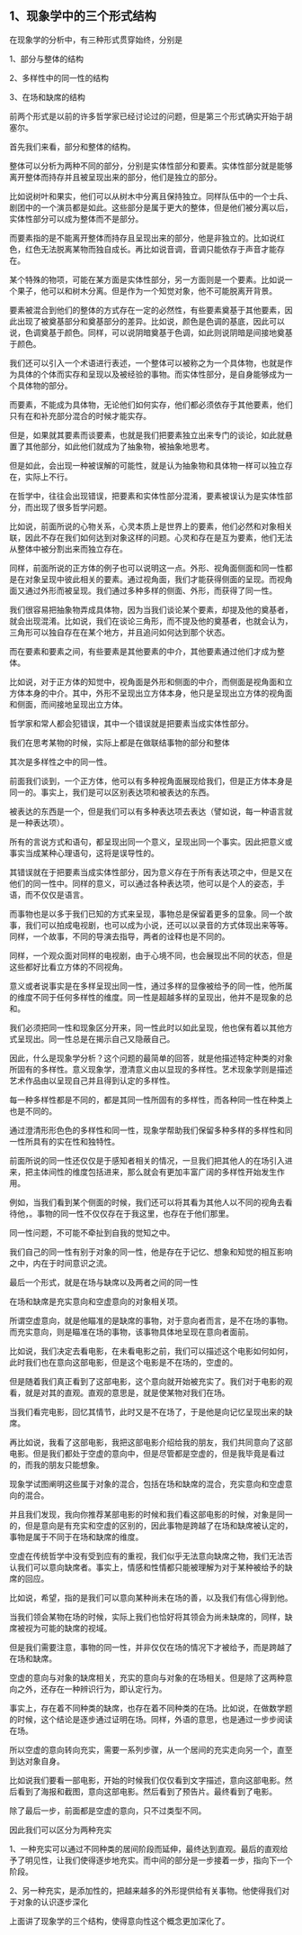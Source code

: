 <h2>1、现象学中的三个形式结构</h2><p>在现象学的分析中，有三种形式贯穿始终，分别是</p><p>1、部分与整体的结构</p><p>2、多样性中的同一性的结构</p><p>3、在场和缺席的结构</p><p>前两个形式是以前的许多哲学家已经讨论过的问题，但是第三个形式确实开始于胡塞尔。</p><p>首先我们来看，部分和整体的结构。</p><p>整体可以分析为两种不同的部分，分别是实体性部分和要素。实体性部分就是能够离开整体而持存并且被呈现出来的部分，他们是独立的部分。</p><p>比如说树叶和果实，他们可以从树木中分离且保持独立。同样队伍中的一个士兵、剧团中的一个演员都是如此。这些部分是属于更大的整体，但是他们被分离以后，实体性部分可以成为整体而不是部分。</p><p>而要素指的是不能离开整体而持存且呈现出来的部分，他是非独立的。比如说红色，红色无法脱离某物而独自成长。再比如说音调，音调只能依存于声音才能存在。</p><p>某个特殊的物项，可能在某方面是实体性部分，另一方面则是一个要素。比如说一个果子，他可以和树木分离。但是作为一个知觉对象，他不可能脱离开背景。</p><p>要素被混合到他们的整体的方式存在一定的必然性，有些要素奠基于其他要素，因此出现了被奠基部分和奠基部分的差异。比如说，颜色是色调的基底，因此可以说，色调奠基于颜色。同样，可以说阴暗奠基于色调，如此则说阴暗是间接地奠基于颜色。</p><p>我们还可以引入一个术语进行表述，一个整体可以被称之为一个具体物，也就是作为具体的个体而实存和呈现以及被经验的事物。而实体性部分，是自身能够成为一个具体物的部分。</p><p>而要素，不能成为具体物，无论他们如何实存，他们都必须依存于其他要素，他们只有在和补充部分混合的时候才能实存。</p><p>但是，如果就其要素而谈要素，也就是我们把要素独立出来专门的谈论，如此就悬置了其他部分，如此他们就成为了抽象物，被抽象地思考。</p><p>但是如此，会出现一种被误解的可能性，就是认为抽象物和具体物一样可以独立存在，实际上不行。</p><p>在哲学中，往往会出现错误，把要素和实体性部分混淆，要素被误认为是实体性部分，而出现了很多哲学问题。</p><p>比如说，前面所说的心物关系，心灵本质上是世界上的要素，他们必然和对象相关联，因此不存在我们如何达到对象这样的问题。心灵和存在是互为要素，他们无法从整体中被分割出来而独立存在。</p><p>同样，前面所说的正方体的例子也可以说明这一点。外形、视角面侧面和同一性都是在对象呈现中彼此相关的要素。通过视角面，我们才能获得侧面的呈现。而视角面又通过外形而被呈现。我们通过多种多样的侧面、外形，而获得了同一性。</p><p>我们很容易把抽象物弄成具体物，因为当我们谈论某个要素，却提及他的奠基者，就会出现混淆。比如说，我们在谈论三角形，而不提及他的奠基者，也就会认为，三角形可以独自存在在某个地方，并且追问如何达到那个状态。</p><p>而在要素和要素之间，有些要素是其他要素的中介，其他要素通过他们才成为整体。</p><p>比如说，对于正方体的知觉中，视角面是外形和侧面的中介，而侧面是视角面和立方体本身的中介。其中，外形不呈现出立方体本身，他只是呈现出立方体的视角面和侧面，而间接地呈现出立方体。</p><p>哲学家和常人都会犯错误，其中一个错误就是把要素当成实体性部分。</p><p>我们在思考某物的时候，实际上都是在做联结事物的部分和整体</p><p>其次是多样性之中的同一性。</p><p>前面我们谈到，一个正方体，他可以有多种视角面展现给我们，但是正方体本身是同一的。事实上，我们是可以区别表达项和被表达的东西。</p><p>被表达的东西是一个，但是我们可以有多种表达项去表达（譬如说，每一种语言就是一种表达项）。</p><p>所有的言说方式和语句，都呈现出同一个意义，呈现出同一个事实。因此把意义或事实当成某种心理语句，这将是误导性的。</p><p>其错误就在于把要素当成实体性部分，因为意义存在于所有表达项之中，但是又在他们的同一性中。同样的意义，可以通过各种表达项，他可以是个人的姿态，手语，而不仅仅是语言。</p><p>而事物也是以多于我们已知的方式来呈现，事物总是保留着更多的显象。同一个故事，我们可以拍成电视剧，也可以成为小说，还可以以录音的方式体现出来等等。同样，一个故事，不同的导演去指导，两者的诠释也是不同的。</p><p>同样，一个观众面对同样的电视剧，由于心境不同，也会展现出不同的状态，但是这些都好比看立方体的不同视角。</p><p>意义或者说事实是在多样呈现出同一性，通过多样的显像被给予的同一性，他所属的维度不同于任何多样性的维度。同一性是超越多样的呈现出，他并不是现象的总和。</p><p>我们必须把同一性和现象区分开来，同一性此时以如此呈现，他也保有着以其他方式呈现出。同一性总是在揭示自己又隐蔽自己。</p><p>因此，什么是现象学分析？这个问题的最简单的回答，就是他描述特定种类的对象所固有的多样性。意义现象学，澄清意义由以显现的多样性。艺术现象学则是描述艺术作品由以呈现自己并且得到认定的多样性。</p><p>每一种多样性都是不同的，都是其同一性所固有的多样性，而各种同一性在种类上也是不同的。</p><p>通过澄清形形色色的多样性和同一性，现象学帮助我们保留多种多样的多样性和同一性所具有的实在性和独特性。</p><p>前面所说的同一性还仅仅是于感知者相关的情况，一旦我们把其他人的在场引入进来，把主体间性的维度包括进来，那么就会有更加丰富广阔的多样性开始发生作用。</p><p>例如，当我们看到某个侧面的时候，我们还可以将其看为其他人以不同的视角去看待他，。事物的同一性不仅仅存在于我这里，也存在于他们那里。</p><p>同一性问题，不可能不牵扯到自我的觉知之中。</p><p>我们自己的同一性有别于对象的同一性，他是存在于记忆、想象和知觉的相互影响之中，内在于时间意识之流。</p><p>最后一个形式，就是在场与缺席以及两者之间的同一性</p><p>在场和缺席是充实意向和空虚意向的对象相关项。</p><p>所谓空虚意向，就是他瞄准的是缺席的事物，对于意向者而言，是不在场的事物。而充实意向，则是瞄准在场的事物，该事物具体地呈现在意向者面前。</p><p>比如说，我们决定去看电影，在未看电影之前，我们可以描述这个电影如何如何，此时我们也在意向这部电影，但是这个电影是不在场的，空虚的。</p><p>但是随着我们真正看到了这部电影，这个意向就开始被充实了。我们对于电影的观看，就是对其的直观。直观的意思是，就是使某物对我们在场。</p><p>当我们看完电影，回忆其情节，此时又是不在场了，于是他是向记忆呈现出来的缺席。</p><p>再比如说，我看了这部电影，我把这部电影介绍给我的朋友，我们共同意向了这部电影。但是我们都处于空虚的意向中，但是尽管都是空虚的，但是我毕竟是看过的，而我的朋友只能想象。</p><p>现象学试图阐明这些属于对象的混合，包括在场和缺席的混合，充实意向和空虚意向的混合。</p><p>并且我们发现，我向你推荐某部电影的时候和我们看这部电影的时候，对象是同一的，但是意向是有充实和空虚的区别的，因此事物是跨越了在场和缺席被认定的，事物是属于不同于在场和缺席的维度。</p><p>空虚在传统哲学中没有受到应有的重视，我们似乎无法意向缺席之物，我们无法否认我们可以意向缺席者。事实上，情感和性情都只能被理解为对于某种被给予的缺席的回应。</p><p>比如说，希望，指的是我们可以意向某种尚未在场的善，以及我们有信心得到他。</p><p>当我们领会某物在场的时候，实际上我们也恰好将其领会为尚未缺席的，同样，缺席被视为可能的缺席的视域。</p><p>但是我们需要注意，事物的同一性，并非仅仅在场的情况下才被给予，而是跨越了在场和缺席。</p><p>空虚的意向与对象的缺席相关，充实的意向与对象的在场相关。但是除了这两种意向之外，还存在一种辨识行为，即认定行为。</p><p>事实上，存在着不同种类的缺席，也存在着不同种类的在场。比如说，在做数学题的时候，这个结论是逐步通过证明在场。同样，外语的意思，也是通过一步步阅读在场。</p><p>所以空虚的意向转向充实，需要一系列步骤，从一个居间的充实走向另一个，直至到达对象自身。</p><p>比如说我们要看一部电影，开始的时候我们仅仅看到文字描述，意向这部电影。然后看到了海报和截图，意向这部电影。然后看到了预告片。最终看到了电影。</p><p>除了最后一步，前面都是空虚的意向，只不过类型不同。</p><p>因此我们可以区分为两种充实</p><p>1、一种充实可以通过不同种类的居间阶段而延伸，最终达到直观。最后的直观给予了明见性，让我们使得逐步地充实。而中间的部分是一步接着一步，指向下一个阶段。</p><p>2、另一种充实，是添加性的，把越来越多的外形提供给有关事物。他使得我们对于对象的认识逐步深化</p><p>上面讲了现象学的三个结构，使得意向性这个概念更加深化了。</p><p></p>